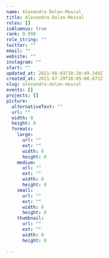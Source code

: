 ```yaml
---
name: Alexandra Dolan-Mescal
title: Alexandra Dolan-Mescal
roles: []
isAlumnus: true
rank: 9.999
role_string: ""
twitter: ""
email: ""
website: ""
instagram: ""
start: ""
updated_at: 2021-08-03T10:20:49.349Z
created_at: 2021-07-29T16:05:00.672Z
slug: alexandra-dolan-mescal
events: []
projects: []
picture:
  alternativeText: ""
  url: ""
  width: 0
  height: 0
  formats:
    large:
      url: ""
      ext: ""
      width: 0
      height: 0
    medium:
      url: ""
      ext: ""
      width: 0
      height: 0
    small:
      url: ""
      ext: ""
      width: 0
      height: 0
    thumbnail:
      url: ""
      ext: ""
      width: 0
      height: 0

---
```

